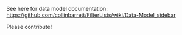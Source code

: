 See here for data model documentation:
https://github.com/collinbarrett/FilterLists/wiki/Data-Model_sidebar

Please contribute!